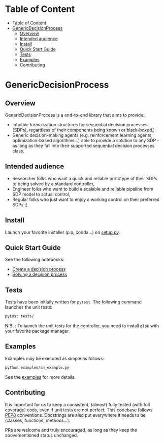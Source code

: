 # Table of Content
- [Table of Content](#table-of-content)
- [GenericDecisionProcess](#genericdecisionprocess)
  - [Overview](#overview)
  - [Intended audience](#intended-audience)
  - [Install](#install)
  - [Quick Start Guide](#quick-start-guide)
  - [Tests](#tests)
  - [Examples](#examples)
  - [Contributing](#contributing)

# GenericDecisionProcess
## Overview

GenericDecisionProcess is a end-to-end library that aims to provide:

-   Intuitive formalization structures for sequential decision processes (SDPs), regardless of their components being known or black-boxed.)
-   Generic decision-making agents (e.g. reinforcement learning agents, optimization-based algorithms...) able to provide a solution to any SDP - as long as they fall into their supported sequential decision processes class.

## Intended audience
-   Researcher folks who want a quick and reliable prototype of their SDPs to being solved by a standard controller,
-   Engineer folks who want to build a scalable and reliable pipeline from SDP model to actual control,
-   Regular folks who just want to enjoy a working control on their preferred SDPs :).

## Install

Launch your favorite installer (pip, conda...) on [setup.py](https://bitbucket.org/smartgrids_core/generic_decision_making_process/src/master/setup.py).

## Quick Start Guide

See the following notebooks:

-   [Create a decision process](https://bitbucket.org/smartgrids_core/generic_decision_making_process/src/master/decision_making_process_quickie.ipynb)
-   [Solving a decision process](https://coming_soon.com)

## Tests

Tests have been initially written for `pytest`. The following command launches the unit tests: 

```bash
pytest tests/
```

N.B. : To launch the unit tests for the controller, you need to install `glpk` with your favorite package manager.

## Examples

Examples may be executed as simple as follows:
```bash
python examples/an_example.py
```

See the [examples](https://bitbucket.org/smartgrids_core/generic_decision_making_process/src/master/examples) for more details.

## Contributing

It is important for us to keep a consistent, (almost) fully tested (with full coverage) code, even if unit tests are not perfect. This codebase follows [PEP8](https://www.python.org/dev/peps/pep-0008/) conventions. Docstrings are also put everywhere it needs to be (classes, functions, methods...).

PRs are welcome and truly encouraged, as long as they keep the abovementioned status unchanged.